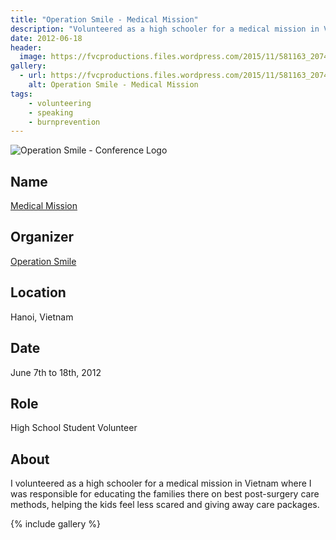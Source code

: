 ```yaml
---
title: "Operation Smile - Medical Mission"
description: "Volunteered as a high schooler for a medical mission in Vietnam through Operation Smile."
date: 2012-06-18
header:
  image: https://fvcproductions.files.wordpress.com/2015/11/581163_207413282713894_160438369_n.jpg
gallery:
  - url: https://fvcproductions.files.wordpress.com/2015/11/581163_207413282713894_160438369_n.jpg
    alt: Operation Smile - Medical Mission
tags:
    - volunteering
    - speaking
    - burnprevention
---
```


![Operation Smile - Conference Logo](https://fvcproductions.files.wordpress.com/2015/11/conferencelogos-002-copy.png)

## Name

<a title="Medical Mission" href="https://operationsmilevietnam2012.blogspot.com/" target="_blank" rel="noopener">Medical
Mission</a>

## Organizer

[Operation Smile](https://studentprograms.operationsmile.org/events/mission-training-workshop/)

## Location

Hanoi, Vietnam

## Date

June 7th to 18th, 2012

## Role

High School Student Volunteer

## About

I volunteered as a high schooler for a medical mission in Vietnam where I was
responsible for educating the families there on best post-surgery care methods,
helping the kids feel less scared and giving away care packages.

{% include gallery %}
